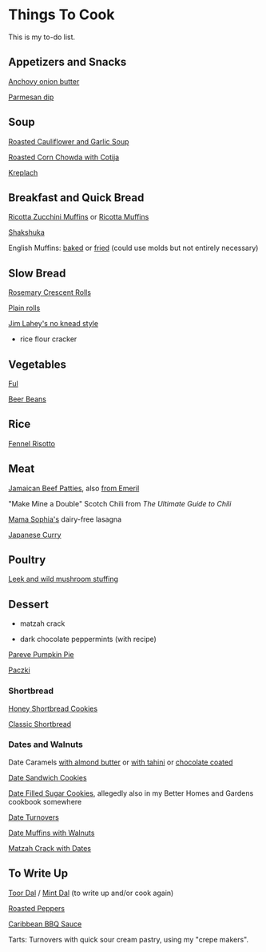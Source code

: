 # Things To Cook

This is my to-do list.


## Appetizers and Snacks

[Anchovy onion butter](http://food52.com/recipes/26778-anchovy-onion-butter)

[Parmesan dip](https://www.thekitchn.com/entertaining-recipe-creamy-parmesan-dip-recipes-from-the-kitchn-187441)

## Soup

[Roasted Cauliflower and Garlic Soup](http://cookingwithcurls.com/2017/01/09/roasted-cauliflower-garlic-soup/)

[Roasted Corn Chowda with Cotija](https://smittenkitchen.com/2017/08/corn-chowder-with-chile-lime-and-cotija/)

[Kreplach](https://www.epicurious.com/recipes/food/views/kreplach-236219)

## Breakfast and Quick Bread

[Ricotta Zucchini Muffins](http://www.tasteofbeirut.com/savory-zucchini-and-ricotta-muffins/) or [Ricotta Muffins](https://cafefernando.com/ricotta-and-basil-muffins/)

[Shakshuka](https://toriavey.com/toris-kitchen/shakshuka/)

English Muffins: [baked](http://www.artisanbreadinfive.com/2009/01/25/the-easiest-and-tastiest-homemade-english-muffins) or [fried](http://www.artisanbreadinfive.com/2013/11/01/english-muffins-on-the-stove-top-with-gold-medal-flour-and-red-star-yeast#more-6412) (could use molds but not entirely necessary)

## Slow Bread

[Rosemary Crescent Rolls](http://www.artisanbreadinfive.com/2011/09/21/rosemary-crescent-rolls#more-3285)

[Plain rolls](http://krausnickitchen.com/2012/01/18/no-knead-dinner-rolls-artisan-bread-in-five-minutes-a-day/)

[Jim Lahey's no knead style](http://cooking.nytimes.com/recipes/11376-no-knead-bread)

* rice flour cracker


## Vegetables

[Ful](http://web.archive.org/web/20161109062629/http://www.atasmanian.cooking/blog/2015/3/5/a-fool-for-ful)

[Beer Beans](https://www.markbittman.com/recipes-1/beer-glazed-black-beans)

## Rice

[Fennel Risotto](http://cooking.nytimes.com/recipes/1016978-caramelized-onion-and-fennel-risotto)

## Meat

[Jamaican Beef Patties](http://www.mylifeasamrs.com/2010/09/jamaican-beef-patties.html), also [from Emeril](http://www.foodnetwork.com/recipes/emeril-lagasse/jamaican-meat-patties-recipe.html)

"Make Mine a Double" Scotch Chili from _The Ultimate Guide to Chili_

[Mama Sophia's](https://sophiaroe.wordpress.com/2015/02/11/recipe-mama-sophias-dairy-free-lasagna/) dairy-free lasagna

[Japanese Curry](https://www.justonecookbook.com/japanese-beef-curry/)

## Poultry

[Leek and wild mushroom stuffing](https://www.epicurious.com/recipes/food/views/leek-and-wild-mushroom-stuffing-107292)

## Dessert

* matzah crack

* dark chocolate peppermints (with recipe)

[Pareve Pumpkin Pie](https://jamiegeller.com/recipes/parve-pumpkin-pie/)

[Paczki](https://www.seasonsandsuppers.ca/polish-paczki-donuts-recipe/)


### Shortbread

[Honey Shortbread Cookies](http://www.thecrepesofwrath.com/2013/02/20/honey-shortbread-cookies/)

[Classic Shortbread](https://www.thespruceeats.com/classic-shortbread-recipe-3052187)

### Dates and Walnuts

Date Caramels [with almond butter](https://www.thekitchn.com/how-to-make-vegan-caramels-244025) or [with tahini](https://www.thekitchn.com/recipe-salted-tahini-date-caramels-recipes-from-the-kitchn-195828) or [chocolate coated](https://empoweredsustenance.com/date-caramels/)

[Date Sandwich Cookies](https://www.tasteofhome.com/recipes/date-filled-sandwich-cookies/)

[Date Filled Sugar Cookies](https://ohmysugarhigh.com/soft-and-chewy-date-filled-sugar-cookies/), allegedly also in my Better Homes and Gardens cookbook somewhere

[Date Turnovers](https://www.thespruceeats.com/date-turnovers-3056099)

[Date Muffins with Walnuts](https://www.thespruceeats.com/date-muffins-3056143)

[Matzah Crack with Dates](https://jessicasepel.com/healthy-chocolate-caramel-matzo-slice/)


## To Write Up

[Toor Dal](http://chilliandmint.com/2013/12/02/indian-toor-dal-one-of-my-absolute-favourites/) / [Mint Dal](http://www.vegrecipesofindia.com/pudina-moong-dal/) (to write up and/or cook again)

[Roasted Peppers](http://toriavey.com/how-to/2010/02/roasted-bell-peppers/)

[Caribbean BBQ Sauce](http://web.archive.org/web/20150915063423/http://forums.gardenweb.com/discussions/2098748/first-scotch-bonnets-what-sauce-recipes-can-i-make)

Tarts: Turnovers with quick sour cream pastry, using my "crepe makers".

